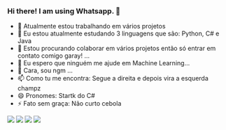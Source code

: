 ### Hi there! I am using Whatsapp. 👋

<!--
**victorfdelima/victorfdelima** is a ✨ _special_ ✨ repository because its `README.md` (this file) appears on your GitHub profile.
-->
- 🔭 Atualmente estou trabalhando em vários projetos
- 🌱 Eu estou atualmente estudando 3 linguagens que são: Python, C# e Java
- 👯 Estou procurando colaborar em vários projetos então só entrar em contato comigo garay! ...
- 🤔 Eu espero que ninguém me ajude em Machine Learning...
- 💬 Cara, sou ngm ...
- 📫 Como tu me encontra: Segue a direita e depois vira a esquerda champz
- 😄 Pronomes: Startk do C#
- ⚡ Fato sem graça: Não curto cebola


[<img src="https://img.shields.io/badge/twitter-%231DA1F2.svg?&style=for-the-badge&logo=twitter&logoColor=white" />](https://twitter.com/victorfdlima020)  [<img src="https://img.shields.io/badge/linkedin-%230077B5.svg?&style=for-the-badge&logo=linkedin&logoColor=white" />](https://www.linkedin.com/in/victorferreiradelima/) [<img src = "https://img.shields.io/badge/instagram-%23E4405F.svg?&style=for-the-badge&logo=instagram&logoColor=white">](https://www.instagram.com/victorfdlima020/) [<img src = "https://img.shields.io/badge/facebook-%231877F2.svg?&style=for-the-badge&logo=facebook&logoColor=white">](https://www.facebook.com/victorferreiradelima)
